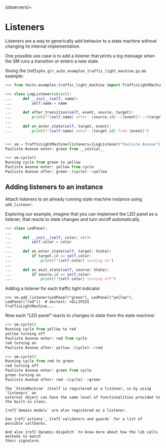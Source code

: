 
(observers)=
# Listeners

Listeners are a way to generically add behavior to a state machine without
changing its internal implementation.

One possible use case is to add a listener that prints a log message when the SM runs a
transition or enters a new state.

Giving the {ref}`sphx_glr_auto_examples_traffic_light_machine.py` as example:


```py
>>> from tests.examples.traffic_light_machine import TrafficLightMachine

>>> class LogListener(object):
...     def __init__(self, name):
...         self.name = name
...
...     def after_transition(self, event, source, target):
...         print(f"{self.name} after: {source.id}--({event})-->{target.id}")
...
...     def on_enter_state(self, target, event):
...         print(f"{self.name} enter: {target.id} from {event}")


>>> sm = TrafficLightMachine(listeners=[LogListener("Paulista Avenue")])
Paulista Avenue enter: green from __initial__

>>> sm.cycle()
Running cycle from green to yellow
Paulista Avenue enter: yellow from cycle
Paulista Avenue after: green--(cycle)-->yellow

```

## Adding listeners to an instance

Attach listeners to an already running state machine instance using `add_listener`.

Exploring our example, imagine that you can implement the LED panel as a listener, that
reacts to state changes and turn on/off automatically.


``` py
>>> class LedPanel:
...
...     def __init__(self, color: str):
...         self.color = color
...
...     def on_enter_state(self, target: State):
...         if target.id == self.color:
...             print(f"{self.color} turning on")
...
...     def on_exit_state(self, source: State):
...         if source.id == self.color:
...             print(f"{self.color} turning off")

```

Adding a listener for each traffic light indicator

```
>>> sm.add_listener(LedPanel("green"), LedPanel("yellow"), LedPanel("red"))  # doctest: +ELLIPSIS
TrafficLightMachine...

```

Now each "LED panel" reacts to changes in state from the state machine:

```py
>>> sm.cycle()
Running cycle from yellow to red
yellow turning off
Paulista Avenue enter: red from cycle
red turning on
Paulista Avenue after: yellow--(cycle)-->red

>>> sm.cycle()
Running cycle from red to green
red turning off
Paulista Avenue enter: green from cycle
green turning on
Paulista Avenue after: red--(cycle)-->green

```


```{hint}
The `StateMachine` itself is registered as a listener, so by using `listeners` an
external object can have the same level of functionalities provided to the built-in class.
```

```{tip}
{ref}`domain models` are also registered as a listener.
```


```{seealso}
See {ref}`actions`, {ref}`validators and guards` for a list of possible callbacks.

And also {ref}`dynamic-dispatch` to know more about how the lib calls methods to match
their signature.
```
